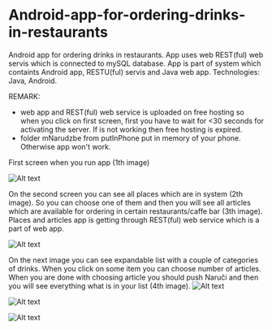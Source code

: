 Android-app-for-ordering-drinks-in-restaurants
==============================================

Android app for ordering drinks in restaurants. App uses web REST(ful) web servis which is connected to mySQL database. App is part of system which containts Android app, RESTU(ful) servis and Java web app. Technologies: Java, Android.

REMARK: 
  - web app and REST(ful) web service is uploaded on free hosting so when you click on first screen, first you have to wait      for <30 seconds for activating the server. If is not working then free hosting is expired.
  - folder mNarudzbe from putInPhone put in memory of your phone. Otherwise app won't work.

First screen when you run app (1th image)

![Alt text](https://raw.githubusercontent.com/krunogr/Android-app-for-ordering-drinks-in-restaurants/master/mNarudzbe/res/screenshots/startScreen.JPG "start screen")


On the second screen you can see all places which are in system (2th image). So you can choose one of them and then you will see all articles which are available for ordering in certain restaurants/caffe bar (3th image). Places and articles app is getting through REST(ful) web service which is a part of web app.

![Alt text](https://raw.githubusercontent.com/krunogr/Android-app-for-ordering-drinks-in-restaurants/master/mNarudzbe/res/screenshots/placesList.JPG "Places")

On the next image you can see expandable list with a couple of categories of drinks. When you click on some item you can choose number of articles. When you are done with choosing article you should push Naruči and then you will see everything what is in your list (4th image).
![Alt text](https://raw.githubusercontent.com/krunogr/Android-app-for-ordering-drinks-in-restaurants/master/mNarudzbe/res/screenshots/ordering.JPG "Articles")

![Alt text](https://raw.githubusercontent.com/krunogr/Android-app-for-ordering-drinks-in-restaurants/master/mNarudzbe/res/screenshots/ordering2.JPG "Ordering")

![Alt text](https://raw.githubusercontent.com/krunogr/Android-app-for-ordering-drinks-in-restaurants/master/mNarudzbe/res/screenshots/history.JPG "History")
